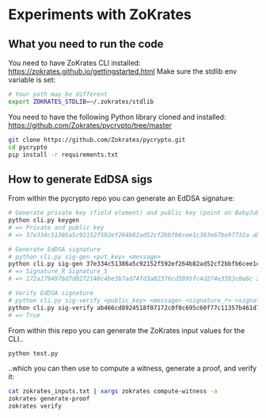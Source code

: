 # Experiments with ZoKrates

## What you need to run the code

You need to have ZoKrates CLI installed: https://zokrates.github.io/gettingstarted.html
Make sure the stdlib env variable is set:
```bash
# Your path may be different
export ZOKRATES_STDLIB=~/.zokrates/stdlib
```

You need to have the following Python library cloned and installed: https://github.com/Zokrates/pycrypto/tree/master

```bash
git clone https://github.com/Zokrates/pycrypto.git
cd pycrypto
pip install -r requirements.txt
```

## How to generate EdDSA sigs

From within the pycrypto repo you can generate an EdDSA signature:

```bash
# Generate private key (field element) and public key (point on BabyJubJub curve)
python cli.py keygen
# => Private and public key
# => 37e334c51386a5c92152f592ef264b82ad52cf2bbfb6cee1c363e67be97732a ab466cd8924518f07172c0f8c695c60f77c11357b461d787ef31864a163f3995

# Generate EdDSA signature
# python cli.py sig-gen <pvt_key> <message>
python cli.py sig-gen 37e334c51386a5c92152f592ef264b82ad52cf2bbfb6cee1c363e67be97732a 11dd22
# => Signature_R Signature_S
# => 172a1794976d7d0272148c4be3b7ad74fd3a82376cd5995fc4d274e3593c0e6c 24e96be628208a9800336d23bd31318d8a9b95bc9bd8f6f01cae207c05062523

# Verify EdDSA signature
# python cli.py sig-verify <public_key> <message> <signature_r> <signature_s>
python cli.py sig-verify ab466cd8924518f07172c0f8c695c60f77c11357b461d787ef31864a163f3995 11dd22 172a1794976d7d0272148c4be3b7ad74fd3a82376cd5995fc4d274e3593c0e6c 24e96be628208a9800336d23bd31318d8a9b95bc9bd8f6f01cae207c05062523
# => True
```

From within this repo you can generate the ZoKrates input values for the CLI..

```bash
python test.py
```

..which you can then use to compute a witness, generate a proof, and verify it:

```bash
cat zokrates_inputs.txt | xargs zokrates compute-witness -a
zokrates generate-proof
zokrates verify
```
